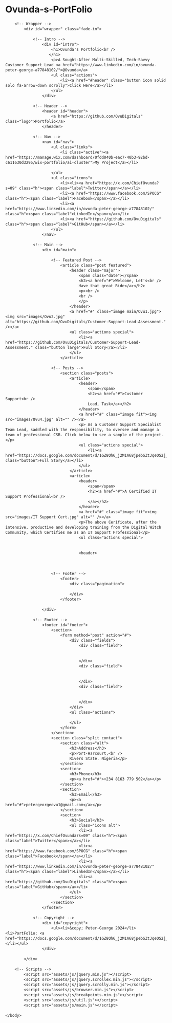 # Ovunda-s-PortFolio
<!DOCTYPE HTML>
<!--
	Massively by HTML5 UP
	html5up.net | @ajlkn
	Free for personal and commercial use under the CCA 3.0 license (html5up.net/license)
-->
<html>
	<head>
		<title>Ovunda's Portfolio</title>
		<meta charset="utf-8" />
		<meta name="viewport" content="width=device-width, initial-scale=1, user-scalable=no" />
		<link rel="stylesheet" href="assets/css/main.css" />
		<noscript><link hrel="stylesheet" href="assets/css/noscript.css" /></noscript>
	</head>
	<body class="is-preload">

		<!-- Wrapper -->
			<div id="wrapper" class="fade-in">

				<!-- Intro -->
					<div id="intro">
						<h1>Ovunda's Portfolio<br />
				       </h1>
						<p>A Sought-After Multi-Skilled, Tech-Savvy Customer Support Lead <a href="https://www.linkedin.com/in/ovunda-peter-george-a77848102/">@Ovunda</a> 
						<ul class="actions">
							<li><a href="#header" class="button icon solid solo fa-arrow-down scrolly">Click Here</a></li>
						</ul>
					</div>

				<!-- Header -->
					<header id="header">
						<a href="https://github.com/OvuDigitals" class="logo">Portfolio</a>
					</header>

				<!-- Nav -->
					<nav id="nav">
						<ul class="links">
							<li class="active"><a href="https://manage.wix.com/dashboard/0fdd040b-eac7-40b3-92bd-c611630d3295/wix-portfolio/ai-cluster">My Project</a></li>
							
						</ul>
						<ul class="icons">
							<li><li><a href="https://x.com/ChiefOvunda?s=09" class="h"><span class="label">Twitter</span></a></li>
							<li><a href="https://www.facebook.com/SPOCG" class="h"><span class="label">Facebook</span></a></li>
							<li><a href="https://www.linkedin.com/in/ovunda-peter-george-a77848102/" class="h"><span class="label">LinkedIn</span></a></li>
							<li><a href="https://github.com/OvuDigitals" class="h"><span class="label">GitHub</span></a></li>
						</ul>
					</nav>

				<!-- Main -->
					<div id="main">

						<!-- Featured Post -->
							<article class="post featured">
								<header class="major">
									<span class="date"></span>
									<h2><a href="#">Welcome, Let's<br />
									Have that great Ride</a></h2>
									<p><br />
									<br />
									</p>
								</header>
								<a href="#" class="image main/Ovu1.jpg"><img src="images/Ovu2.jpg" alt="https://github.com/OvuDigitals/Customer-Support-Lead-Assessment." /></a>
								<ul class="actions special">
									<li><a href="https://github.com/OvuDigitals/Customer-Support-Lead-Assessment." class="button large">Full Story</a></li>
								</ul>
							</article>

						<!-- Posts -->
							<section class="posts">
								<article>
									<header>
										<span</span>
										<h2><a href="#">Customer Support<br />
										Lead, Task</a></h2>
									</header>
									<a href="#" class="image fit"><img src="images/Ovu4.jpg" alt="" /></a>
									<p> As a Customer Support Specialist Team Lead, saddled with the responsibility, to oversee and manage a team of professional CSR. Click below to see a sample of the project.</p>
									<ul class="actions special">
										<li><a href="https://docs.google.com/document/d/1GZ8Qh6_j2M1A68jpebSZtJqeOS2j_UmmrwFowWt7axU/edit" class="button">Full Story</a></li>
									</ul>
								</article>
								<article>
									<header>
										<span</span>
										<h2><a href="#">A Certified IT Support Professional<br />
										</a></h2>
									</header>
									<a href="#" class="image fit"><img src="images/IT Support Cert.jpg" alt="" /></a>
									<p>The above Cerificate, after the intensive, productive and developing training from the Digital Witch Community, which Certifies me as an IT Support Professional</p>
									<ul class="actions special">
										
									
									<header>
									
									

						<!-- Footer -->
							<footer>
								<div class="pagination">
									
								</div>
							</footer>

					</div>

				<!-- Footer -->
					<footer id="footer">
						<section>
							<form method="post" action="#">
								<div class="fields">
									<div class="field">
										
										
									</div>
									<div class="field">
										
									
									</div>
									<div class="field">
										
										
									</div>
								</div>
								<ul class="actions">
									
								</ul>
							</form>
						</section>
						<section class="split contact">
							<section class="alt">
								<h3>Address</h3>
								<p>Port-Harcourt,<br />
								Rivers State. Nigeria</p>
							</section>
							<section>
								<h3>Phone</h3>
								<p><a href="#">+234 8163 779 502</a></p>
							</section>
							<section>
								<h3>Email</h3>
								<p><a href="#">petergeorgeovu1@gmail.com</a></p>
							</section>
							<section>
								<h3>Social</h3>
								<ul class="icons alt">
									<li><a href="https://x.com/ChiefOvunda?s=09" class="h"><span class="label">Twitter</span></a></li>
									<li><a href="https://www.facebook.com/SPOCG" class="h"><span class="label">Facebook</span></a></li>
									<li><a href="https://www.linkedin.com/in/ovunda-peter-george-a77848102/" class="h"><span class="label">LinkedIn</span></a></li>
									<li><a href="https://github.com/OvuDigitals" class="h"><span class="label">GitHub</span></a></li>
								</ul>
							</section>
						</section>
					</footer>

				<!-- Copyright -->
					<div id="copyright">
						<ul><li>&copy; Peter-George 2024</li><li>PortFolio: <a href="https://docs.google.com/document/d/1GZ8Qh6_j2M1A68jpebSZtJqeOS2j_UmmrwFowWt7axU/edit">PG</a></li></ul>
					</div>

			</div>

		<!-- Scripts -->
			<script src="assets/js/jquery.min.js"></script>
			<script src="assets/js/jquery.scrollex.min.js"></script>
			<script src="assets/js/jquery.scrolly.min.js"></script>
			<script src="assets/js/browser.min.js"></script>
			<script src="assets/js/breakpoints.min.js"></script>
			<script src="assets/js/util.js"></script>
			<script src="assets/js/main.js"></script>

	</body>
</html>
